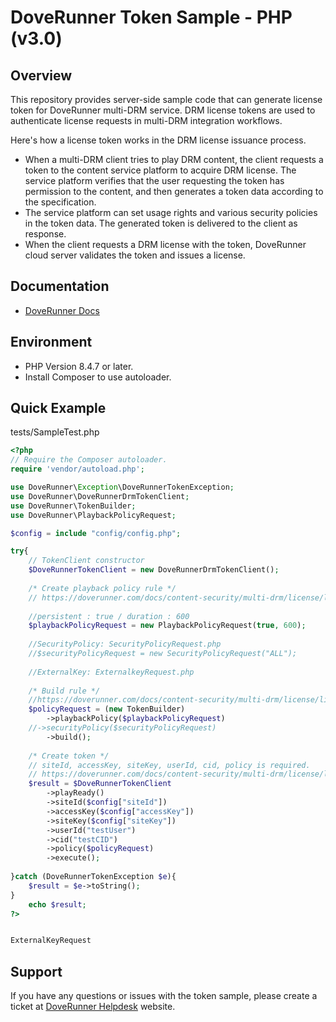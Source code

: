 # DoveRunner Token Sample - PHP (v3.0)

## Overview

This repository provides server-side sample code that can generate license token for DoveRunner multi-DRM service. DRM license tokens are used to authenticate license requests in multi-DRM integration workflows.

Here's how a license token works in the DRM license issuance process.
- When a multi-DRM client tries to play DRM content, the client requests a token to the content service platform to acquire DRM license. The service platform verifies that the user requesting the token has permission to the content, and then generates a token data according to the specification.
- The service platform can set usage rights and various security policies in the token data. The generated token is delivered to the client as response.
- When the client requests a DRM license with the token, DoveRunner cloud server validates the token and issues a license.

## Documentation

- [DoveRunner Docs](https://doverunner.com/docs/)


## Environment
- PHP Version 8.4.7 or later.
- Install Composer to use autoloader. 

## Quick Example
tests/SampleTest.php
```php
<?php
// Require the Composer autoloader.
require 'vendor/autoload.php';

use DoveRunner\Exception\DoveRunnerTokenException;
use DoveRunner\DoveRunnerDrmTokenClient;
use DoveRunner\TokenBuilder;
use DoveRunner\PlaybackPolicyRequest;

$config = include "config/config.php";

try{
    // TokenClient constructor
    $DoveRunnerTokenClient = new DoveRunnerDrmTokenClient();
    
    /* Create playback policy rule */
    // https://doverunner.com/docs/content-security/multi-drm/license/license-token/#playback_policy
    
    //persistent : true / duration : 600
    $playbackPolicyRequest = new PlaybackPolicyRequest(true, 600);
    
    //SecurityPolicy: SecurityPolicyRequest.php
    //$securityPolicyRequest = new SecurityPolicyRequest("ALL");
    
    //ExternalKey: ExternalkeyRequest.php
    
    /* Build rule */
    //https://doverunner.com/docs/content-security/multi-drm/license/license-token/#token-json-format
    $policyRequest = (new TokenBuilder)
        ->playbackPolicy($playbackPolicyRequest)
    //->securityPolicy($securityPolicyRequest)
        ->build();
    
    /* Create token */
    // siteId, accessKey, siteKey, userId, cid, policy is required.
    // https://doverunner.com/docs/content-security/multi-drm/license/license-token/#token-json-example
    $result = $DoveRunnerTokenClient
        ->playReady()
        ->siteId($config["siteId"])
        ->accessKey($config["accessKey"])
        ->siteKey($config["siteKey"])
        ->userId("testUser")
        ->cid("testCID")
        ->policy($policyRequest)
        ->execute();    
    
}catch (DoveRunnerTokenException $e){
    $result = $e->toString();
}
    echo $result;
?>


ExternalKeyRequest

```

## Support

If you have any questions or issues with the token sample, please create a ticket at [DoveRunner Helpdesk](https://support.doverunner.com) website.
